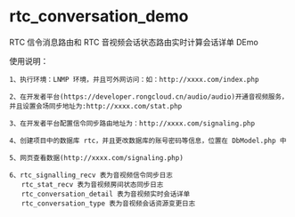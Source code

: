 # rtc_conversation_demo
RTC 信令消息路由和 RTC 音视频会话状态路由实时计算会话详单 DEmo 

使用说明：
    
    1、执行环境：LNMP 环境，并且可外网访问：如：http://xxxx.com/index.php
    
    2、在开发者平台(https://developer.rongcloud.cn/audio/audio)开通音视频服务，并且设置会场同步地址为:http://xxxx.com/stat.php
    
    3、在开发者平台配置信令同步路由地址为：http://xxxx.com/signaling.php
    
    4、创建项目中的数据库 rtc，并且更改数据库的账号密码等信息，位置在 DbModel.php 中
    
    5、网页查看数据(http://xxxx.com/signaling.php)
    
    6、rtc_signalling_recv 表为音视频信令同步日志
       rtc_stat_recv 表为音视频房间状态同步日志
       rtc_conversation_detail 表为音视频实时会话详单
       rtc_conversation_type 表为音视频会话资源变更日志

